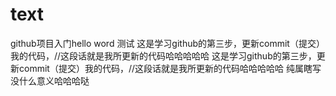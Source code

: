 # text
github项目入门hello word 测试
这是学习github的第三步，更新commit（提交）我的代码，//这段话就是我所更新的代码哈哈哈哈哈
这是学习github的第三步，更新commit（提交）我的代码，//这段话就是我所更新的代码哈哈哈哈哈
纯属瞎写没什么意义哈哈哈哒
